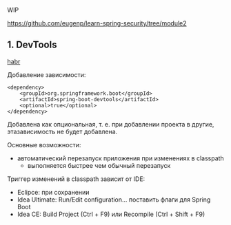 WIP

https://github.com/eugenp/learn-spring-security/tree/module2

## 1. DevTools

[habr](https://habr.com/ru/post/479382/)

Добавление зависимости:

    <dependency>
        <groupId>org.springframework.boot</groupId>
        <artifactId>spring-boot-devtools</artifactId>
        <optional>true</optional>
    </dependency>

Добавлена как опциональная, т. е. при добавлении проекта в другие, этазависимость не будет добавлена.

Основные возможности:

* автоматический перезапуск приложения при изменениях в classpath
    - выполняется быстрее чем обычный перезапуск

Триггер изменений в classpath зависит от IDE:

* Eclipce: при сохранении
* Idea Ultimate: Run/Edit configuration... поставить флаги для Spring Boot
* Idea CE: Build Project (Ctrl + F9) или Recompile (Ctrl + Shift + F9) 